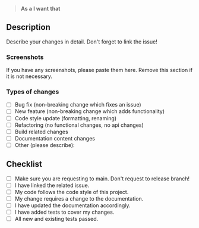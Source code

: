 <!-- ⚠️ A pull request always needs a related issue! -->
> **As a**
> **I want**
> **that**

## Description
Describe your changes in detail. Don't forget to link the issue!

### Screenshots
If you have any screenshots, please paste them here. Remove this section if it is not necessary.

### Types of changes
<!--- What types of changes does your code introduce? Put an `x` in all boxes that apply: -->
- [ ] Bug fix (non-breaking change which fixes an issue)
- [ ] New feature (non-breaking change which adds functionality)
- [ ] Code style update (formatting, renaming)
- [ ] Refactoring (no functional changes, no api changes)
- [ ] Build related changes
- [ ] Documentation content changes
- [ ] Other (please describe):

## Checklist
<!--- Go over all the following points, and put an `x` in all boxes that apply. -->
<!--- If you're unsure about any of these, don't hesitate to ask. We're here to help! -->
- [ ] Make sure you are requesting to main. Don't request to release branch!
- [ ] I have linked the related issue.
- [ ] My code follows the code style of this project.
- [ ] My change requires a change to the documentation.
- [ ] I have updated the documentation accordingly.
- [ ] I have added tests to cover my changes.
- [ ] All new and existing tests passed.
